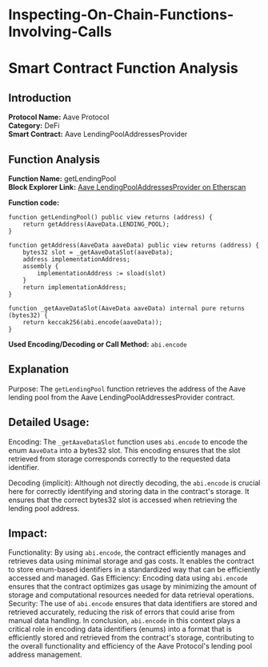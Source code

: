 # Inspecting-On-Chain-Functions-Involving-Calls
# Smart Contract Function Analysis

## Introduction

**Protocol Name:** Aave Protocol  
**Category:** DeFi  
**Smart Contract:** Aave LendingPoolAddressesProvider  

## Function Analysis

**Function Name:** getLendingPool  
**Block Explorer Link:** [Aave LendingPoolAddressesProvider on Etherscan](https://etherscan.io/address/0xb53c1a33016b2dc2ff3653530bff1848a515c8c5#code)

**Function code:**

```solidity
function getLendingPool() public view returns (address) {
    return getAddress(AaveData.LENDING_POOL);
}

function getAddress(AaveData aaveData) public view returns (address) {
    bytes32 slot = _getAaveDataSlot(aaveData);
    address implementationAddress;
    assembly {
        implementationAddress := sload(slot)
    }
    return implementationAddress;
}

function _getAaveDataSlot(AaveData aaveData) internal pure returns (bytes32) {
    return keccak256(abi.encode(aaveData));
}
```
 **Used Encoding/Decoding or Call Method:** `abi.encode`

## Explanation
Purpose: The `getLendingPool` function retrieves the address of the Aave lending pool from the Aave LendingPoolAddressesProvider contract.

## Detailed Usage:

Encoding: The `_getAaveDataSlot` function uses `abi.encode` to encode the enum `AaveData` into a bytes32 slot. This encoding ensures that the slot retrieved from storage corresponds correctly to the requested data identifier.

Decoding (implicit): Although not directly decoding, the `abi.encode` is crucial here for correctly identifying and storing data in the contract's storage. It ensures that the correct bytes32 slot is accessed when retrieving the lending pool address.

## Impact:

Functionality: By using `abi.encode`, the contract efficiently manages and retrieves data using minimal storage and gas costs. It enables the contract to store enum-based identifiers in a standardized way that can be efficiently accessed and managed.
Gas Efficiency: Encoding data using `abi.encode` ensures that the contract optimizes gas usage by minimizing the amount of storage and computational resources needed for data retrieval operations.
Security: The use of `abi.encode` ensures that data identifiers are stored and retrieved accurately, reducing the risk of errors that could arise from manual data handling.
In conclusion, `abi.encode` in this context plays a critical role in encoding data identifiers (enums) into a format that is efficiently stored and retrieved from the contract's storage, contributing to the overall functionality and efficiency of the Aave Protocol's lending pool address management.

